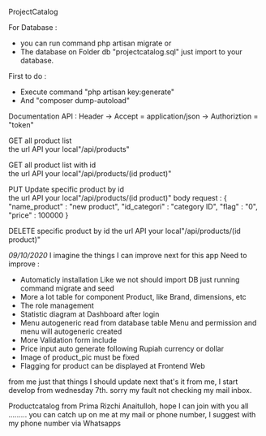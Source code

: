 ProjectCatalog

For Database :
- you can run command php artisan migrate
or
- The database on Folder db "projectcatalog.sql" just import to your database. 

First to do :
- Execute command "php artisan key:generate"
- And "composer dump-autoload"

Documentation API : 
Header -> Accept       = application/json
            -> Authoriztion = "token"
   
GET all product list             
the url API your local"/api/products"

GET all product list with id             
the url API your local"/api/products/(id product)"

PUT Update specific product by id             
the url API your local"/api/products/(id product)"
body request :
  {
    "name_product" : "new product",
    "id_categori" : "category ID",
    "flag" : "0",
    "price" : 100000
  }

DELETE specific product by id
the url API your local"/api/products/(id product)"

*09/10/2020*
I imagine the things I can improve next for this app
Need to improve :
- Automaticly installation
  Like we not should import DB just running command migrate and seed
- More a lot table for component Product, like Brand, dimensions, etc
- The role management
- Statistic diagram at Dashboard after login
- Menu autogeneric read from database table Menu and permission and menu will autogeneric created
- More Validation form include
- Price input auto generate following Rupiah currency or dollar
- Image of product_pic must be fixed
- Flagging for product can be displayed at Frontend Web

from me just that things I should update next 
that's it from me, I start develop from wednesday 7th. sorry my fault not checking my mail inbox.

Productcatalog from Prima Rizchi Anaitulloh, hope I can join with you all .........
you can catch up on me at my mail or phone number, I suggest with my phone number via Whatsapps 

